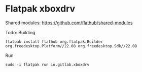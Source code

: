 # Flatpak xboxdrv

Shared modules: https://github.com/flathub/shared-modules

Todo: Building

`flatpak install flathub org.flatpak.Builder org.freedesktop.Platform//22.08 org.freedesktop.Sdk//22.08`

Run

`sudo -i flatpak run io.gitlab.xboxdrv`
